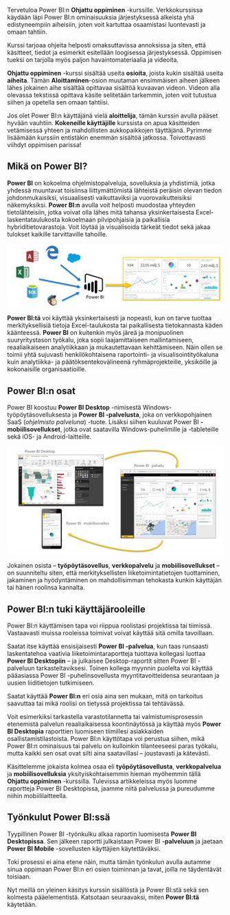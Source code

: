 Tervetuloa Power BI:n **Ohjattu oppiminen** -kurssille. Verkkokurssissa käydään läpi Power BI:n ominaisuuksia järjestyksessä alkeista yhä edistyneempiin aiheisiin, joten voit kartuttaa osaamistasi luontevasti ja omaan tahtiin.

Kurssi tarjoaa ohjeita helposti omaksuttavissa annoksissa ja siten, että käsitteet, tiedot ja esimerkit esitellään loogisessa järjestyksessä. Oppimisen tueksi on tarjolla myös paljon havaintomateriaalia ja videoita.

**Ohjattu oppiminen** -kurssi sisältää useita **osioita**, joista kukin sisältää useita **aiheita**. Tämän **Aloittaminen**-osion muutaman ensimmäisen aiheen jälkeen lähes jokainen aihe sisältää opittavaa sisältöä kuvaavan videon. Videon alla olevassa tekstissä opittava käsite selitetään tarkemmin, joten voit tutustua siihen ja opetella sen omaan tahtiisi.

Jos olet Power BI:n käyttäjänä vielä **aloittelija**, tämän kurssin avulla pääset hyvään vauhtiin. **Kokeneille käyttäjille** kurssista on apua käsitteiden vetämisessä yhteen ja mahdollisten aukkopaikkojen täyttäjänä. Pyrimme lisäämään kurssiin entistäkin enemmän sisältöä jatkossa. Toivottavasti viihdyt oppimisen parissa!

## <a name="what-is-power-bi"></a>Mikä on Power BI?
**Power BI** on kokoelma ohjelmistopalveluja, sovelluksia ja yhdistimiä, jotka yhdessä muuntavat toisiinsa liittymättömistä lähteistä peräisin olevan tiedon johdonmukaisiksi, visuaalisesti vaikuttaviksi ja vuorovaikutteisiksi näkemyksiksi. **Power BI:n** avulla voit helposti muodostaa yhteyden tietolähteisiin, jotka voivat olla lähes mitä tahansa yksinkertaisesta Excel-laskentataulukosta kokoelmaan pilvipohjaisia ja paikallisia hybriditietovarastoja. Voit löytää ja visualisoida tärkeät tiedot sekä jakaa tulokset kaikille tarvittaville tahoille.

![](media/0-0-what-is-power-bi/c0a0_1.png)

**Power BI:tä** voi käyttää yksinkertaisesti ja nopeasti, kun on tarve tuottaa merkityksellisiä tietoja Excel-taulukosta tai paikallisesta tietokannasta käden käänteessä. **Power BI** on kuitenkin myös järeä ja monipuolinen suuryritystason työkalu, joka sopii laajamittaiseen mallintamiseen, reaaliaikaiseen analytiikkaan ja mukautettavaan kehittämiseen. Näin ollen se toimii yhtä sujuvasti henkilökohtaisena raportointi- ja visualisointityökaluna kuin analytiikka- ja päätöksentekovälineenä ryhmäprojekteille, yksiköille ja kokonaisille organisaatioille.

## <a name="the-parts-of-power-bi"></a>Power BI:n osat
Power BI koostuu **Power BI Desktop** -nimisestä Windows-työpöytäsovelluksesta ja **Power BI -palvelusta**, joka on verkkopohjainen SaaS (*ohjelmisto palveluna*) -tuote. Lisäksi siihen kuuluvat Power BI **-mobiilisovellukset**, jotka ovat saatavilla Windows-puhelimille ja -tableteille sekä iOS- ja Android-laitteille.

![](media/0-0-what-is-power-bi/c0a0_2.png)

Jokainen osista – **työpöytäsovellus**, **verkkopalvelu** ja **mobiilisovellukset** – on suunniteltu siten, että merkityksellisten liiketoimintatietojen tuottaminen, jakaminen ja hyödyntäminen on mahdollisimman tehokasta kunkin käyttäjän tai hänen roolinsa kannalta.

## <a name="how-power-bi-matches-your-role"></a>Power BI:n tuki käyttäjärooleille
Power BI:n käyttämisen tapa voi riippua roolistasi projektissa tai tiimissä. Vastaavasti muissa rooleissa toimivat voivat käyttää sitä omilla tavoillaan.

Saatat itse käyttää ensisijaisesti **Power BI -palvelua**, kun taas runsaasti laskentatehoa vaativia liiketoimintaraportteja tuottava kollegasi luottaa **Power BI Desktopiin** – ja julkaisee Desktop-raportit sitten Power BI -palveluun tarkasteltaviksesi. Toinen kollega myynnin puolelta voi käyttää pääasiassa Power BI -puhelinsovellusta myyntitavoitteidensa seurantaan ja uusien liiditietojen tutkimiseen.

Saatat käyttää **Power BI:n** eri osia aina sen mukaan, mitä on tarkoitus saavuttaa tai mikä roolisi on tietyssä projektissa tai tehtävässä.

Voit esimerkiksi tarkastella varastotilannetta tai valmistumisprosessin etenemistä palvelun reaaliaikaisessa koontinäytössä ja käyttää myös **Power BI Desktopia** raporttien luomiseen tiimillesi asiakkaiden osallistamistilastoista. Power BI:n käyttötapa voi perustua siihen, mikä Power BI:n ominaisuus tai palvelu on kulloinkin tilanteeseesi paras työkalu, mutta kaikki sen osat ovat silti aina saatavillasi – joustavasti ja kätevästi.

Käsittelemme jokaista kolmea osaa eli **työpöytäsovellusta**, **verkkopalvelua** ja **mobiilisovelluksia** yksityiskohtaisemmin hieman myöhemmin tällä **Ohjattu oppiminen** -kurssilla. Tulevissa artikkeleissa myös luomme raportteja Power BI Desktopissa, jaamme niitä palvelussa ja pureudumme niihin mobiililaitteella.

## <a name="the-flow-of-work-in-power-bi"></a>Työnkulut Power BI:ssä
Tyypillinen Power BI -työnkulku alkaa raportin luomisesta **Power BI Desktopissa**. Sen jälkeen raportti julkaistaan Power BI **-palveluun** ja jaetaan **Power BI Mobile** -sovellusten käyttäjien käytettäväksi.

Toki prosessi ei aina etene näin, mutta tämän työnkulun avulla autamme sinua oppimaan Power BI:n eri osien toiminnan ja tavat, joilla ne täydentävät toisiaan.

Nyt meillä on yleinen käsitys kurssin sisällöstä ja Power BI:stä sekä sen kolmesta pääelementistä. Katsotaan seuraavaksi, miten **Power BI:tä** käytetään.

